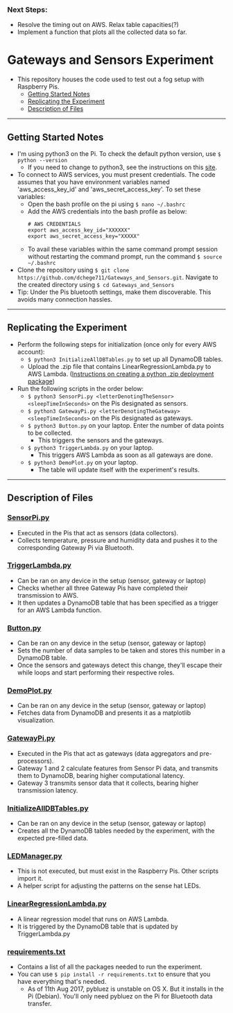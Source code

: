 ### Next Steps:
* Resolve the timing out on AWS. Relax table capacities(?)
* Implement a function that plots all the collected data so far.

# Gateways and Sensors Experiment
* This repository houses the code used to test out a fog setup with Raspberry Pis.
    * [Getting Started Notes](#getting-started-notes)
    * [Replicating the Experiment](#replicating-the-experiment)
    * [Description of Files](#description-of-files)

----

## Getting Started Notes
* I'm using python3 on the Pi. To check the default python version, use `$ python --version`
    * If you need to change to python3, see the instructions on this [site](https://linuxconfig.org/how-to-change-from-default-to-alternative-python-version-on-debian-linux#h2-change-python-version-system-wide).
* To connect to AWS services, you must present credentials. The code assumes that you have environment variables named 'aws_access_key_id' and 'aws_secret_access_key'. To set these variables:
    * Open the bash profile on the pi using `$ nano ~/.bashrc`
    * Add the AWS credentials into the bash profile as below:
        ```shell
        # AWS CREDENTIALS
        export aws_access_key_id="XXXXXX"
        export aws_secret_access_key="XXXXX"
        ```
    * To avail these variables within the same command prompt session without restarting the command prompt, run the command `$ source ~/.bashrc`
* Clone the repository using `$ git clone https://github.com/dchege711/Gateways_and_Sensors.git`. Navigate to the created directory using `$ cd Gateways_and_Sensors`
* Tip: Under the Pis bluetooth settings, make them discoverable. This avoids many connection hassles.

----

## Replicating the Experiment
* Perform the following steps for initialization (once only for every AWS account):
    * `$ python3 InitializeAllDBTables.py` to set up all DynamoDB tables.
    * Upload the .zip file that contains LinearRegressionLambda.py to AWS Lambda. ([Instructions on creating a python .zip deployment package](http://docs.aws.amazon.com/lambda/latest/dg/lambda-python-how-to-create-deployment-package.html))
* Run the following scripts in the order below:
    * `$ python3 SensorPi.py <letterDenotingTheSensor> <sleepTimeInSeconds>` on the Pis designated as sensors.
    * `$ python3 GatewayPi.py <letterDenotingTheGateway> <sleepTimeInSeconds>` on the Pis designated as gateways.
    * `$ python3 Button.py` on your laptop. Enter the number of data points to be collected.
        * This triggers the sensors and the gateways.
    * `$ python3 TriggerLambda.py` on your laptop.
        * This triggers AWS Lambda as soon as all gateways are done.
    * `$ python3 DemoPlot.py` on your laptop.
        * The table will update itself with the experiment's results.
---

## Description of Files

### [SensorPi.py](https://github.com/dchege711/Gateways_and_Sensors/blob/master/SensorPi.py)
* Executed in the Pis that act as sensors (data collectors).
* Collects temperature, pressure and humidity data and pushes it to the corresponding Gateway Pi via Bluetooth.

### [TriggerLambda.py](https://github.com/dchege711/Gateways_and_Sensors/blob/master/TriggerLambda.py)
* Can be ran on any device in the setup (sensor, gateway or laptop)
* Checks whether all three Gateway Pis have completed their transmission to AWS.
* It then updates a DynamoDB table that has been specified as a trigger for an AWS Lambda function.

### [Button.py](https://github.com/dchege711/Gateways_and_Sensors/blob/master/Button.py)
* Can be ran on any device in the setup (sensor, gateway or laptop)
* Sets the number of data samples to be taken and stores this number in a DynamoDB table.
* Once the sensors and gateways detect this change, they'll escape their while loops and start performing their respective roles.

### [DemoPlot.py](https://github.com/dchege711/Gateways_and_Sensors/blob/master/DemoPlot.py)
* Can be ran on any device in the setup (sensor, gateway or laptop)
* Fetches data from DynamoDB and presents it as a matplotlib visualization.

### [GatewayPi.py](https://github.com/dchege711/Gateways_and_Sensors/blob/master/GatewayPi.py)
* Executed in the Pis that act as gateways (data aggregators and pre-processors).
* Gateway 1 and 2 calculate features from Sensor Pi data, and transmits them to DynamoDB, bearing higher computational latency.
* Gateway 3 transmits sensor data that it collects, bearing higher transmission latency.

### [InitializeAllDBTables.py](https://github.com/dchege711/Gateways_and_Sensors/blob/master/InitializeAllDBTables.py)
* Can be ran on any device in the setup (sensor, gateway or laptop)
* Creates all the DynamoDB tables needed by the experiment, with the expected pre-filled data.

### [LEDManager.py](https://github.com/dchege711/Gateways_and_Sensors/blob/master/LEDManager.py)
* This is not executed, but must exist in the Raspberry Pis. Other scripts import it.
* A helper script for adjusting the patterns on the sense hat LEDs.

### [LinearRegressionLambda.py](https://github.com/dchege711/Gateways_and_Sensors/blob/master/LinearRegressionLambda.py)
* A linear regression model that runs on AWS Lambda.
* It is triggered by the DynamoDB table that is updated by TriggerLambda.py

### [requirements.txt](https://github.com/dchege711/Gateways_and_Sensors/blob/master/requirements.txt)
* Contains a list of all the packages needed to run the experiment.
* You can use `$ pip install -r requirements.txt` to ensure that you have everything that's needed.
    * As of 11th Aug 2017, pybluez is unstable on OS X. But it installs in the Pi (Debian). You'll only need pybluez on the Pi for Bluetooth data transfer.

